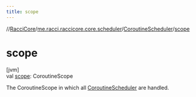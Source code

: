 ```yaml
---
title: scope
---
```

//[RacciCore](../../../index.html)/[me.racci.raccicore.core.scheduler](../index.html)/[CoroutineScheduler](index.html)/[scope](scope.html)



# scope



[jvm]\
val [scope](scope.html): CoroutineScope



The CoroutineScope in which all [CoroutineScheduler](../../me.racci.raccicore.api.scheduler/-coroutine-scheduler/index.html) are handled.




